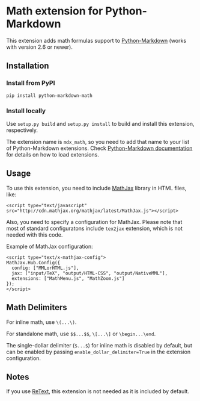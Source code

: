 Math extension for Python-Markdown
==================================

This extension adds math formulas support to [Python-Markdown]
(works with version 2.6 or newer).

[Python-Markdown]: https://github.com/waylan/Python-Markdown

Installation
------------

### Install from PyPI

```
pip install python-markdown-math
```

### Install locally

Use `setup.py build` and `setup.py install` to build and install this
extension, respectively.

The extension name is `mdx_math`, so you need to add that name to your
list of Python-Markdown extensions.
Check [Python-Markdown documentation] for details on how to load
extensions.

[Python-Markdown documentation]: http://pythonhosted.org/Markdown/extensions/

Usage
-----

To use this extension, you need to include [MathJax] library in HTML files, like:

    <script type="text/javascript" src="http://cdn.mathjax.org/mathjax/latest/MathJax.js"></script>

[MathJax]: http://www.mathjax.org/

Also, you need to specify a configuration for MathJax. Please note that
most of standard configuratons include `tex2jax` extension, which is not needed
with this code.

Example of MathJax configuration:

    <script type="text/x-mathjax-config">
    MathJax.Hub.Config({
      config: ["MMLorHTML.js"],
      jax: ["input/TeX", "output/HTML-CSS", "output/NativeMML"],
      extensions: ["MathMenu.js", "MathZoom.js"]
    });
    </script>

Math Delimiters
---------------

For inline math, use `\(...\)`.

For standalone math, use `$$...$$`, `\[...\]` or `\begin...\end`.

The single-dollar delimiter (`$...$`) for inline math is disabled by
default, but can be enabled by passing `enable_dollar_delimiter=True`
in the extension configuration.

Notes
-----

If you use [ReText](http://retext.sourceforge.net/), this extension is not needed as it is
included by default.
